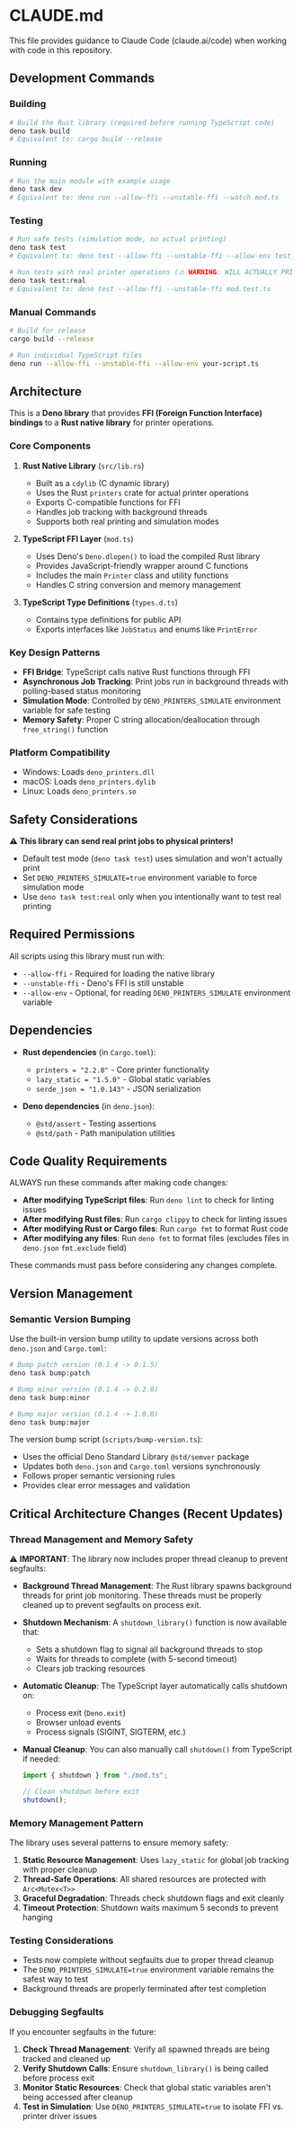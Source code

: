 # CLAUDE.md

This file provides guidance to Claude Code (claude.ai/code) when working with
code in this repository.

## Development Commands

### Building

```bash
# Build the Rust library (required before running TypeScript code)
deno task build
# Equivalent to: cargo build --release
```

### Running

```bash
# Run the main module with example usage
deno task dev
# Equivalent to: deno run --allow-ffi --unstable-ffi --watch mod.ts
```

### Testing

```bash
# Run safe tests (simulation mode, no actual printing)
deno task test
# Equivalent to: deno test --allow-ffi --unstable-ffi --allow-env test_safe.ts

# Run tests with real printer operations (⚠️ WARNING: WILL ACTUALLY PRINT!)
deno task test:real
# Equivalent to: deno test --allow-ffi --unstable-ffi mod.test.ts
```

### Manual Commands

```bash
# Build for release
cargo build --release

# Run individual TypeScript files
deno run --allow-ffi --unstable-ffi --allow-env your-script.ts
```

## Architecture

This is a **Deno library** that provides **FFI (Foreign Function Interface)
bindings** to a **Rust native library** for printer operations.

### Core Components

1. **Rust Native Library** (`src/lib.rs`)
   - Built as a `cdylib` (C dynamic library)
   - Uses the Rust `printers` crate for actual printer operations
   - Exports C-compatible functions for FFI
   - Handles job tracking with background threads
   - Supports both real printing and simulation modes

2. **TypeScript FFI Layer** (`mod.ts`)
   - Uses Deno's `Deno.dlopen()` to load the compiled Rust library
   - Provides JavaScript-friendly wrapper around C functions
   - Includes the main `Printer` class and utility functions
   - Handles C string conversion and memory management

3. **TypeScript Type Definitions** (`types.d.ts`)
   - Contains type definitions for public API
   - Exports interfaces like `JobStatus` and enums like `PrintError`

### Key Design Patterns

- **FFI Bridge**: TypeScript calls native Rust functions through FFI
- **Asynchronous Job Tracking**: Print jobs run in background threads with
  polling-based status monitoring
- **Simulation Mode**: Controlled by `DENO_PRINTERS_SIMULATE` environment
  variable for safe testing
- **Memory Safety**: Proper C string allocation/deallocation through
  `free_string()` function

### Platform Compatibility

- Windows: Loads `deno_printers.dll`
- macOS: Loads `deno_printers.dylib`
- Linux: Loads `deno_printers.so`

## Safety Considerations

⚠️ **This library can send real print jobs to physical printers!**

- Default test mode (`deno task test`) uses simulation and won't actually print
- Set `DENO_PRINTERS_SIMULATE=true` environment variable to force simulation
  mode
- Use `deno task test:real` only when you intentionally want to test real
  printing

## Required Permissions

All scripts using this library must run with:

- `--allow-ffi` - Required for loading the native library
- `--unstable-ffi` - Deno's FFI is still unstable
- `--allow-env` - Optional, for reading `DENO_PRINTERS_SIMULATE` environment
  variable

## Dependencies

- **Rust dependencies** (in `Cargo.toml`):
  - `printers = "2.2.0"` - Core printer functionality
  - `lazy_static = "1.5.0"` - Global static variables
  - `serde_json = "1.0.143"` - JSON serialization

- **Deno dependencies** (in `deno.json`):
  - `@std/assert` - Testing assertions
  - `@std/path` - Path manipulation utilities

## Code Quality Requirements

ALWAYS run these commands after making code changes:

- **After modifying TypeScript files**: Run `deno lint` to check for linting
  issues
- **After modifying Rust files**: Run `cargo clippy` to check for linting issues
- **After modifying Rust or Cargo files**: Run `cargo fmt` to format Rust code
- **After modifying any files**: Run `deno fmt` to format files (excludes files
  in `deno.json` `fmt.exclude` field)

These commands must pass before considering any changes complete.

## Version Management

### Semantic Version Bumping

Use the built-in version bump utility to update versions across both `deno.json`
and `Cargo.toml`:

```bash
# Bump patch version (0.1.4 -> 0.1.5)
deno task bump:patch

# Bump minor version (0.1.4 -> 0.2.0)
deno task bump:minor

# Bump major version (0.1.4 -> 1.0.0)
deno task bump:major
```

The version bump script (`scripts/bump-version.ts`):

- Uses the official Deno Standard Library `@std/semver` package
- Updates both `deno.json` and `Cargo.toml` versions synchronously
- Follows proper semantic versioning rules
- Provides clear error messages and validation

## Critical Architecture Changes (Recent Updates)

### Thread Management and Memory Safety

⚠️ **IMPORTANT**: The library now includes proper thread cleanup to prevent
segfaults:

- **Background Thread Management**: The Rust library spawns background threads
  for print job monitoring. These threads must be properly cleaned up to prevent
  segfaults on process exit.

- **Shutdown Mechanism**: A `shutdown_library()` function is now available that:
  - Sets a shutdown flag to signal all background threads to stop
  - Waits for threads to complete (with 5-second timeout)
  - Clears job tracking resources

- **Automatic Cleanup**: The TypeScript layer automatically calls shutdown on:
  - Process exit (`Deno.exit`)
  - Browser unload events
  - Process signals (SIGINT, SIGTERM, etc.)

- **Manual Cleanup**: You can also manually call `shutdown()` from TypeScript if
  needed:
  ```typescript
  import { shutdown } from "./mod.ts";

  // Clean shutdown before exit
  shutdown();
  ```

### Memory Management Pattern

The library uses several patterns to ensure memory safety:

1. **Static Resource Management**: Uses `lazy_static` for global job tracking
   with proper cleanup
2. **Thread-Safe Operations**: All shared resources are protected with
   `Arc<Mutex<T>>`
3. **Graceful Degradation**: Threads check shutdown flags and exit cleanly
4. **Timeout Protection**: Shutdown waits maximum 5 seconds to prevent hanging

### Testing Considerations

- Tests now complete without segfaults due to proper thread cleanup
- The `DENO_PRINTERS_SIMULATE=true` environment variable remains the safest way
  to test
- Background threads are properly terminated after test completion

### Debugging Segfaults

If you encounter segfaults in the future:

1. **Check Thread Management**: Verify all spawned threads are being tracked and
   cleaned up
2. **Verify Shutdown Calls**: Ensure `shutdown_library()` is being called before
   process exit
3. **Monitor Static Resources**: Check that global static variables aren't being
   accessed after cleanup
4. **Test in Simulation**: Use `DENO_PRINTERS_SIMULATE=true` to isolate FFI vs.
   printer driver issues
